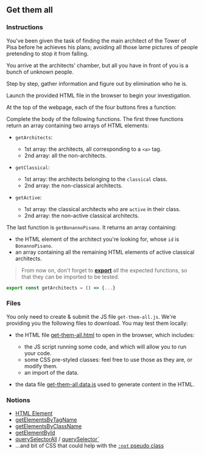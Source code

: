 ## Get them all

### Instructions

You've been given the task of finding the main architect of the Tower of Pisa before he achieves his plans; avoiding all those lame pictures of people pretending to stop it from falling.

You arrive at the architects' chamber, but all you have in front of you is a bunch of unknown people.

Step by step, gather information and figure out by elimination who he is.

Launch the provided HTML file in the browser to begin your investigation.

At the top of the webpage, each of the four buttons fires a function:

Complete the body of the following functions. The first three functions return an array containing two arrays of HTML elements:

- `getArchitects`:
  - 1st array: the architects, all corresponding to a `<a>` tag.
  - 2nd array: all the non-architects.

- `getClassical`:
  - 1st array: the architects belonging to the `classical` class.
  - 2nd array: the non-classical architects.

- `getActive`:
  - 1st array: the classical architects who are `active` in their class.
  - 2nd array: the non-active classical architects.

The last function is `getBonannoPisano`. It returns an array containing:
  - the HTML element of the architect you're looking for, whose `id` is `BonannoPisano`.
  - an array containing all the remaining HTML elements of active classical architects.

> From now on, don't forget to [**export**](https://developer.mozilla.org/en-US/docs/Web/JavaScript/Reference/Statements/export) all the expected functions, so that they can be imported to be tested.
```js
export const getArchitects = () => {...}
```
### Files

You only need to create & submit the JS file `get-them-all.js`. We're providing you the following files to download. You may test them locally:

- the HTML file [get-them-all.html](./get-them-all.html) to open in the browser, which includes:

  - the JS script running some code, and which will allow you to run your code.
  - some CSS pre-styled classes: feel free to use those as they are, or modify them.
  - an import of the data.

- the data file [get-them-all.data.js](./get-them-all.data.js) used to generate content in the HTML.

### Notions

- [HTML Element](https://developer.mozilla.org/en-US/docs/Web/API/Element)
- [getElementsByTagName](https://developer.mozilla.org/en-US/docs/Web/API/Document/getElementsByTagName)
- [getElementsByClassName](https://developer.mozilla.org/en-US/docs/Web/API/Document/getElementsByClassName)
- [getElementById](https://developer.mozilla.org/en-US/docs/Web/API/Document/getElementById)
- [querySelectorAll](https://developer.mozilla.org/en-US/docs/Web/API/Document/querySelectorAll) / [querySelector`](https://developer.mozilla.org/en-US/docs/Web/API/Document/querySelector)
- ...and bit of CSS that could help with the [`:not` pseudo class](https://developer.mozilla.org/en-US/docs/Web/CSS/:not)
